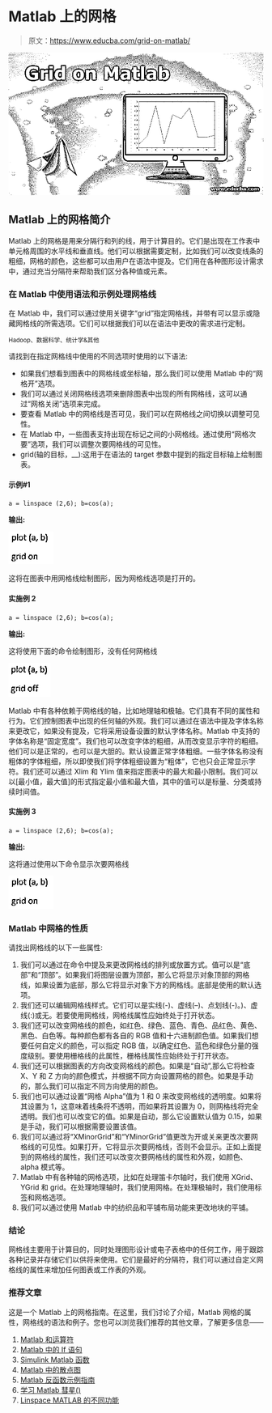 # Matlab 上的网格

> 原文：<https://www.educba.com/grid-on-matlab/>

![Grid-on-MATLAB](img/a6014bcc4f9190dcde5c9c9cf950d2dd.png)



## Matlab 上的网格简介

Matlab 上的网格是用来分隔行和列的线，用于计算目的。它们是出现在工作表中单元格周围的水平线和垂直线。他们可以根据需要定制，比如我们可以改变线条的粗细，网格的颜色，这些都可以由用户在语法中提及。它们用在各种图形设计需求中，通过充当分隔符来帮助我们区分各种值或元素。

### 在 Matlab 中使用语法和示例处理网格线

在 Matlab 中，我们可以通过使用关键字“grid”指定网格线，并带有可以显示或隐藏网格线的所需选项。它们可以根据我们可以在语法中更改的需求进行定制。

<small>Hadoop、数据科学、统计学&其他</small>

请找到在指定网格线中使用的不同选项时使用的以下语法:

*   如果我们想看到图表中的网格线或坐标轴，那么我们可以使用 Matlab 中的“网格开”选项。
*   我们可以通过关闭网格线选项来删除图表中出现的所有网格线，这可以通过“网格关闭”选项来完成。
*   要查看 Matlab 中的网格线是否可见，我们可以在网格线之间切换以调整可见性。
*   在 Matlab 中，一些图表支持出现在标记之间的小网格线。通过使用“网格次要”选项，我们可以调整次要网格线的可见性。
*   grid(轴的目标，__):这用于在语法的 target 参数中提到的指定目标轴上绘制图表。

#### 示例#1

`a = linspace (2,6);
b=cos(a);`

**输出:**

![grid on matlab Example 1](img/fc3ff67ee4bc8b07028b9f666469b961.png)



这将在图表中用网格线绘制图形，因为网格线选项是打开的。

#### 实施例 2

`a = linspace (2,6);
b=cos(a);`

**输出:**

这将使用下面的命令绘制图形，没有任何网格线

![grid on matlab Example 2](img/89964698ce5b87b050776c23deadebc8.png)



Matlab 中有各种依赖于网格线的轴，比如地理轴和极轴。它们具有不同的属性和行为。它们控制图表中出现的任何轴的外观。我们可以通过在语法中提及字体名称来更改它，如果没有提及，它将采用设备设置的默认字体名称。Matlab 中支持的字体名称是“固定宽度”。我们也可以改变字体的粗细，从而改变显示字符的粗细。他们可以是正常的，也可以是大胆的。默认设置正常字体粗细。一些字体名称没有粗体的字体粗细，所以即使我们将字体粗细设置为“粗体”，它也只会正常显示字符。我们还可以通过 Xlim 和 Ylim 值来指定图表中的最大和最小限制。我们可以以[最小值，最大值]的形式指定最小值和最大值，其中的值可以是标量、分类或持续时间值。

#### 实施例 3

`a = linspace (2,6);
b=cos(a);`

**输出:**

这将通过使用以下命令显示次要网格线

![Example 3](img/f905bea7dbeed12d00d4cf2f1e4c509c.png)



### Matlab 中网格的性质

请找出网格线的以下一些属性:

1.  我们可以通过在命令中提及来更改网格线的排列或放置方式。值可以是“底部”和“顶部”。如果我们将图层设置为顶部，那么它将显示对象顶部的网格线，如果设置为底部，那么它将显示对象下方的网格线。底部是使用的默认选项。
2.  我们还可以编辑网格线样式。它们可以是实线(-)、虚线(–)、点划线(-)。)、虚线(:)或无。若要使用网格线，网格线属性应始终处于打开状态。
3.  我们还可以改变网格线的颜色，如红色、绿色、蓝色、青色、品红色、黄色、黑色、白色等。每种颜色都有各自的 RGB 值和十六进制颜色值。如果我们想要任何自定义的颜色，可以指定 RGB 值，以确定红色、蓝色和绿色分量的强度级别。要使用栅格线的此属性，栅格线属性应始终处于打开状态。
4.  我们还可以根据图表的方向改变网格线的颜色。如果是“自动”,那么它将检查 X、Y 和 Z 方向的颜色模式，并根据不同方向设置网格的颜色。如果是手动的，那么我们可以指定不同方向使用的颜色。
5.  我们也可以通过设置“网格 Alpha”值为 1 和 0 来改变网格线的透明度。如果将其设置为 1，这意味着线条将不透明，而如果将其设置为 0，则网格线将完全透明。我们也可以改变它的值。如果是自动，那么它设置默认值为 0.15，如果是手动，我们可以根据需要设置该值。
6.  我们可以通过将“XMinorGrid”和“YMinorGrid”值更改为开或关来更改次要网格线的可见性。如果打开，它将显示次要网格线，否则不会显示。正如上面提到的网格线的属性，我们还可以改变次要网格线的属性和外观，如颜色、alpha 模式等。
7.  Matlab 中有各种轴的网格选项，比如在处理笛卡尔轴时，我们使用 XGrid、YGrid 和 grid。在处理地理轴时，我们使用网格。在处理极轴时，我们使用标签和网格选项。
8.  我们可以通过使用 Matlab 中的纺织品和平铺布局功能来更改地块的平铺。

### 结论

网格线主要用于计算目的，同时处理图形设计或电子表格中的任何工作，用于跟踪各种记录并存储它们以供将来使用。它们是最好的分隔符，我们可以通过自定义网格线的属性来增加任何图表或工作表的外观。

### 推荐文章

这是一个 Matlab 上的网格指南。在这里，我们讨论了介绍，Matlab 网格的属性，网格线的语法和例子。您也可以浏览我们推荐的其他文章，了解更多信息——

1.  [Matlab 和运算符](https://www.educba.com/matlab-and-operator/)
2.  [Matlab 中的 If 语句](https://www.educba.com/if-statement-in-matlab/)
3.  [Simulink Matlab 函数](https://www.educba.com/simulink-matlab-function/)
4.  [Matlab 中的散点图](https://www.educba.com/scatter-plots-in-matlab/)
5.  [Matlab 反函数示例指南](https://www.educba.com/matlab-inverse-function/)
6.  [学习 Matlab 彗星()](https://www.educba.com/matlab-comet/)
7.  [Linspace MATLAB 的不同功能](https://www.educba.com/linspace-matlab/)





